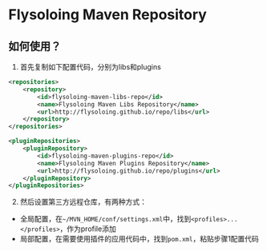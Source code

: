 # Flysoloing Maven Repository

##  如何使用？

1. 首先复制如下配置代码，分别为libs和plugins
```xml
<repositories>
    <repository>
        <id>flysoloing-maven-libs-repo</id>
        <name>Flysoloing Maven Libs Repository</name>
        <url>http://flysoloing.github.io/repo/libs</url>
    </repository>
</repositories>
```
```xml
<pluginRepositories>
    <pluginRepository>
        <id>flysoloing-maven-plugins-repo</id>
        <name>Flysoloing Maven Plugins Repository</name>
        <url>http://flysoloing.github.io/repo/plugins</url>
    </pluginRepository>
</pluginRepositories>
```

2. 然后设置第三方远程仓库，有两种方式：

* 全局配置，在`~/MVN_HOME/conf/settings.xml`中，找到`<profiles>...</profiles>`，作为profile添加
* 局部配置，在需要使用插件的应用代码中，找到`pom.xml`，粘贴步骤1配置代码